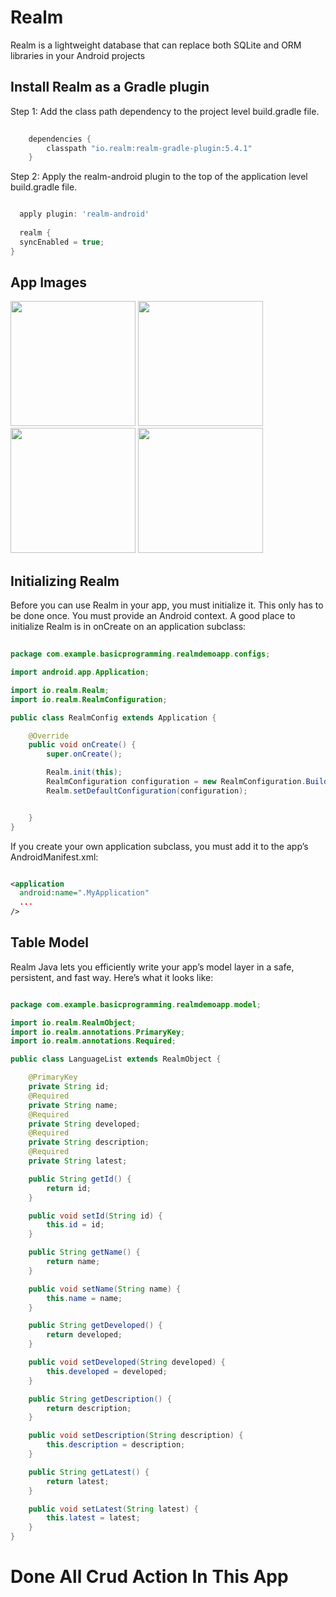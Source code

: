 # Realm
Realm is a lightweight database that can replace both SQLite and ORM libraries in your Android projects

## Install Realm as a Gradle plugin
   Step 1: Add the class path dependency to the project level build.gradle file.

```gradle
    
    dependencies {
        classpath "io.realm:realm-gradle-plugin:5.4.1"
    }

```
Step 2: Apply the realm-android plugin to the top of the application level build.gradle file.

```gradle

  apply plugin: 'realm-android'
  
  realm {
  syncEnabled = true;
}

```

## App Images

<p align="left">

  <img src="https://github.com/apppath/realmdemoapp/blob/master/home-activity.png" width="200"/>
  <img src="https://github.com/apppath/realmdemoapp/blob/master/insert-activity.png" width="200"/>
  <img src="https://github.com/apppath/realmdemoapp/blob/master/update-activity.png" width="200"/>
  <img src="https://github.com/apppath/realmdemoapp/blob/master/detail-list.png" width="200"/>

</p>


## Initializing Realm
   Before you can use Realm in your app, you must initialize it. This only has to be done once.
   You must provide an Android context. A good place to initialize Realm is in onCreate on an application subclass:

```java
   
package com.example.basicprogramming.realmdemoapp.configs;

import android.app.Application;

import io.realm.Realm;
import io.realm.RealmConfiguration;

public class RealmConfig extends Application {

    @Override
    public void onCreate() {
        super.onCreate();

        Realm.init(this);
        RealmConfiguration configuration = new RealmConfiguration.Builder().name("detailList.realm").build();
        Realm.setDefaultConfiguration(configuration);


    }
}

```
If you create your own application subclass, you must add it to the app’s AndroidManifest.xml:

```xml

<application
  android:name=".MyApplication"
  ...
/>

```
   
## Table Model
   Realm Java lets you efficiently write your app’s model layer in a safe, persistent, and fast way. Here’s what it looks like:

```java

package com.example.basicprogramming.realmdemoapp.model;

import io.realm.RealmObject;
import io.realm.annotations.PrimaryKey;
import io.realm.annotations.Required;

public class LanguageList extends RealmObject {

    @PrimaryKey
    private String id;
    @Required
    private String name;
    @Required
    private String developed;
    @Required
    private String description;
    @Required
    private String latest;

    public String getId() {
        return id;
    }

    public void setId(String id) {
        this.id = id;
    }

    public String getName() {
        return name;
    }

    public void setName(String name) {
        this.name = name;
    }

    public String getDeveloped() {
        return developed;
    }

    public void setDeveloped(String developed) {
        this.developed = developed;
    }

    public String getDescription() {
        return description;
    }

    public void setDescription(String description) {
        this.description = description;
    }

    public String getLatest() {
        return latest;
    }

    public void setLatest(String latest) {
        this.latest = latest;
    }
}


```
   
# Done All Crud Action In This App   
